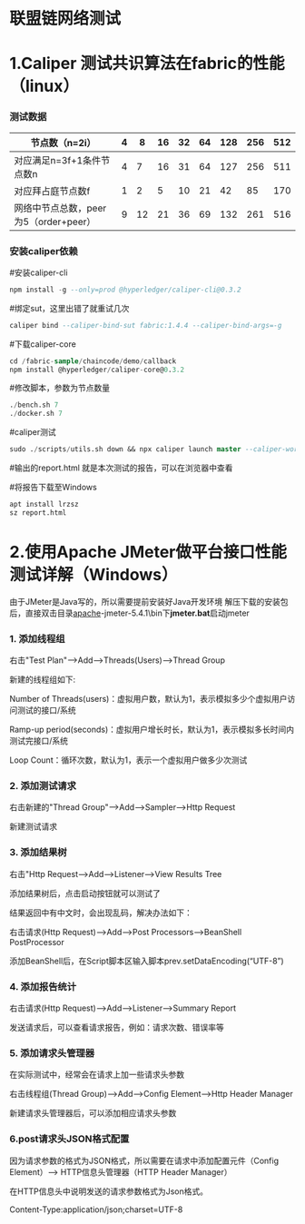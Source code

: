 # 联盟链网络测试

# 1.Caliper 测试共识算法在fabric的性能（linux）

### 测试数据

| 节点数（n=2i）                        | 4    | 8    | 16   | 32   | 64   | 128  | 256  | 512  |
| ------------------------------------- | ---- | ---- | ---- | ---- | ---- | ---- | ---- | ---- |
| 对应满足n=3f+1条件节点数n             | 4    | 7    | 16   | 31   | 64   | 127  | 256  | 511  |
| 对应拜占庭节点数f                     | 1    | 2    | 5    | 10   | 21   | 42   | 85   | 170  |
| 网络中节点总数，peer为5（order+peer） | 9    | 12   | 21   | 36   | 69   | 132  | 261  | 516  |

### 安装caliper依赖

#安装caliper-cli

```sql
npm install -g --only=prod @hyperledger/caliper-cli@0.3.2
```

#绑定sut，这里出错了就重试几次

```sql
caliper bind --caliper-bind-sut fabric:1.4.4 --caliper-bind-args=-g
```

#下载caliper-core

```sql
cd /fabric-sample/chaincode/demo/callback
npm install @hyperledger/caliper-core@0.3.2
```

#修改脚本，参数为节点数量

```sql
./bench.sh 7
./docker.sh 7
```

#caliper测试

```sql
sudo ./scripts/utils.sh down && npx caliper launch master --caliper-workspace ./ --caliper-benchconfig benchmarks/config.yaml --caliper-networkconfig benchmarks/network.yaml
```

#输出的report.html 就是本次测试的报告，可以在浏览器中查看

#将报告下载至Windows

```sql
apt install lrzsz
sz report.html
```

# 2.使用Apache JMeter做平台接口性能测试详解（Windows）

由于JMeter是Java写的，所以需要提前安装好Java开发环境
解压下载的安装包后，直接双击目录[apache](https://so.csdn.net/so/search?q=apache&spm=1001.2101.3001.7020)-jmeter-5.4.1\bin下**jmeter.bat**启动jmeter

### 1. 添加线程组

右击"Test Plan"—>Add—>Threads(Users)—>Thread Group

新建的线程组如下:

Number of Threads(users)：虚拟用户数，默认为1，表示模拟多少个虚拟用户访问测试的接口/系统

Ramp-up period(seconds)：虚拟用户增长时长，默认为1，表示模拟多长时间内测试完接口/系统

Loop Count：循环次数，默认为1，表示一个虚拟用户做多少次测试

### 2. 添加测试请求

右击新建的"Thread Group"—>Add—>Sampler—>Http Request

新建测试请求

### 3. 添加结果树

右击"Http Request—>Add—>Listener—>View Results Tree

添加结果树后，点击启动按钮就可以测试了

结果返回中有中文时，会出现乱码，解决办法如下：

右击请求(Http Request)—>Add—>Post Processors—>BeanShell PostProcessor

添加BeanShell后，在Script脚本区输入脚本prev.setDataEncoding(“UTF-8”)

### 4. 添加报告统计

右击请求(Http Request)—>Add—>Listener—>Summary Report

发送请求后，可以查看请求报告，例如：请求次数、错误率等

### 5. 添加请求头管理器

在实际测试中，经常会在请求上加一些请求头参数

右击线程组(Thread Group)—>Add—>Config Element—>Http Header Manager

新建请求头管理器后，可以添加相应请求头参数

### 6.post请求头JSON格式配置

因为请求参数的格式为JSON格式，所以需要在请求中添加配置元件（Config Element）--> HTTP信息头管理器（HTTP Header Manager）

在HTTP信息头中说明发送的请求参数格式为Json格式。

Content-Type:application/json;charset=UTF-8